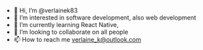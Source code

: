 - 👋 Hi, I’m @verlainek83
- 👀 I’m interested in software development, also web development
- 🌱 I’m currently learning React Native, 
- 💞️ I’m looking to collaborate on all people
- 📫 How to reach me verlaine_k@outlook.com

<!---
verlainek83/verlainek83 is a ✨ special ✨ repository because its `README.md` (this file) appears on your GitHub profile.
You can click the Preview link to take a look at your changes.
--->
